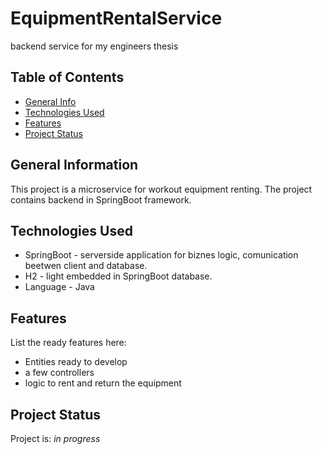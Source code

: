 # EquipmentRentalService
backend service for my engineers thesis


## Table of Contents
* [General Info](#general-information)
* [Technologies Used](#technologies-used)
* [Features](#features)
* [Project Status](#project-status)


## General Information
This project is a microservice for workout equipment renting.
The project contains backend in SpringBoot framework.

## Technologies Used
- SpringBoot - serverside application for biznes logic, comunication beetwen client and database. 
- H2 - light embedded in SpringBoot database. 
- Language - Java

## Features
List the ready features here:
- Entities ready to develop 
- a few controllers 
- logic to rent and return the equipment


## Project Status
Project is: _in progress_


